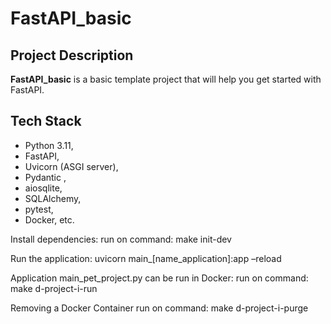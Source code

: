 # FastAPI_basic

## Project Description
**FastAPI_basic** is a basic template project that will help you get started with FastAPI.

## Tech Stack
- Python 3.11,
- FastAPI,
- Uvicorn (ASGI server),
- Pydantic ,
- aiosqlite,
- SQLAlchemy,
- pytest,
- Docker,  etc.

Install dependencies:
run on command: make init-dev

Run the application:
uvicorn main_[name_application]:app –reload

Application main_pet_project.py can be run in Docker:
run on command: make d-project-i-run

Removing a Docker Container
run on command: make d-project-i-purge
